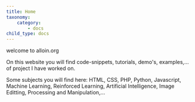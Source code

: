 ```yaml
---
title: Home
taxonomy:
    category:
        - docs
child_type: docs
---
```


welcome to alloin.org

On this website you will find code-snippets, tutorials, demo's, examples,... of project I have worked on.

Some subjects you will find here: HTML, CSS, PHP, Python, Javascript, Machine Learning, Reinforced Learning, Artificial Intelligence, Image Editting, Processing and Manipulation,... 
